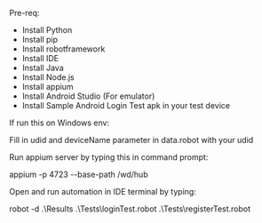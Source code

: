 Pre-req: 
- Install Python
- Install pip
- Install robotframework
- Install IDE
- Install Java
- Install Node.js
- Install appium
- Install Android Studio (For emulator)
- Install Sample Android Login Test apk in your test device

If run this on Windows env:

Fill in udid and deviceName parameter in data.robot with your udid

Run appium server by typing this in command prompt:

appium -p 4723 --base-path /wd/hub

Open and run automation in IDE terminal by typing:

robot -d .\Results .\Tests\loginTest.robot .\Tests\registerTest.robot
